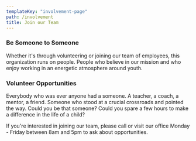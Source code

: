 ```yaml
---
templateKey: "involvement-page"
path: /involvement
title: Join our Team
---
```


### Be Someone to Someone

Whether it's through volunteering or joining our team of employees, this organization runs on people. People who believe in our mission and who enjoy working in an energetic atmosphere around youth.

### Volunteer Opportunities

Everybody who was ever anyone had a someone. A teacher, a coach, a mentor, a friend. Someone who stood at a crucial crossroads and pointed the way.
Could you be that someone?
Could you spare a few hours to make a difference in the life of a child?

If you're interested in joining our team, please call or visit our office Monday - Friday between 8am and 5pm to ask about opportunities.
